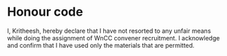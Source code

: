 # Honour code

I, Kritheesh, hereby declare that I have not resorted to any unfair means while doing the assignment of WnCC convener recruitment. 
I acknowledge and confirm that I have used only the materials that are permitted.
